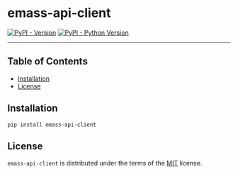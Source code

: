 # emass-api-client

[![PyPI - Version](https://img.shields.io/pypi/v/emass-api-client.svg)](https://pypi.org/project/emass-api-client)
[![PyPI - Python Version](https://img.shields.io/pypi/pyversions/emass-api-client.svg)](https://pypi.org/project/emass-api-client)

-----

## Table of Contents

- [Installation](#installation)
- [License](#license)

## Installation

```console
pip install emass-api-client
```

## License

`emass-api-client` is distributed under the terms of the [MIT](https://spdx.org/licenses/MIT.html) license.

